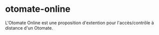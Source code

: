 # otomate-online
L'Otomate Online est une proposition d'extention pour l'accès/contrôle à distance d'un Otomate.
